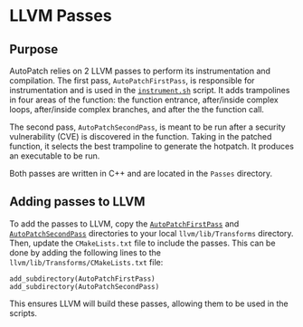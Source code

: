 # LLVM Passes
## Purpose
AutoPatch relies on 2 LLVM passes to perform its instrumentation and compilation. The first pass, `AutoPatchFirstPass`, is responsible for instrumentation and is used in the [`instrument.sh`](../Scripts/instrument.sh) script. It adds trampolines in four areas of the function: the function entrance, after/inside complex loops, after/inside complex branches, and after the the function call.

The second pass, `AutoPatchSecondPass`, is meant to be run after a security vulnerability (CVE) is discovered in the function. Taking in the patched function, it selects the best trampoline to generate the hotpatch. It produces an executable to be run.

Both passes are written in C++ and are located in the `Passes` directory.
## Adding passes to LLVM
To add the passes to LLVM, copy the [`AutoPatchFirstPass`](AutoPatchFirstPass) and [`AutoPatchSecondPass`](AutoPatchSecondPass) directories to your local `llvm/lib/Transforms` directory. Then, update the `CMakeLists.txt` file to include the passes. This can be done by adding the following lines to the `llvm/lib/Transforms/CMakeLists.txt` file:
```
add_subdirectory(AutoPatchFirstPass)
add_subdirectory(AutoPatchSecondPass)
```
This ensures LLVM will build these passes, allowing them to be used in the scripts.